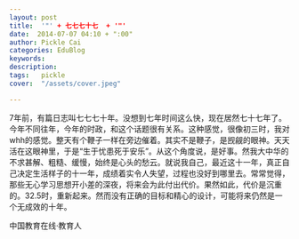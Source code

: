 ```yaml
---
layout: post  
title:  '"' + 七七七十七  + '"'
date:  2014-07-07 04:10 + ":00" 
author: Pickle Cai  
categories: EduBlog  
keywords: 
description:   
tags:	pickle   
cover:  "/assets/cover.jpeg"  

---  
```

    
7年前，有篇日志叫七七七十年。没想到七年时间这么快，现在居然七十七年了。今年不同往年，今年的时政，和这个话题很有关系。这种感觉，很像初三时，我对whh的感觉。整天有个鞭子一样在旁边催着。其实不是鞭子，是觊觎的眼神。天天活在这眼神里，于是“生于忧患死于安乐”。从这个角度说，是好事。然我大中华的不求甚解、粗糙、缓慢，始终是心头的愁云。就说我自己，最近这十一年，真正自己决定生活样子的十一年，成绩着实令人失望，过程也没好到哪里去。常常觉得，那些无心学习思想开小差的深夜，将来会为此付出代价。果然如此，代价是沉重的。32.5时，重新起来。然而没有正确的目标和精心的设计，可能将来仍然是一个无成效的十年。

		    
 中国教育在线·教育人

